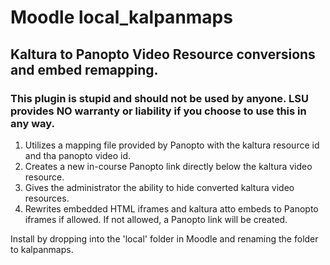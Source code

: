 # Moodle local_kalpanmaps

## Kaltura to Panopto Video Resource conversions and embed remapping.

### This plugin is stupid and should not be used by anyone. LSU provides NO warranty or liability if you choose to use this in any way.

1. Utilizes a mapping file provided by Panopto with the kaltura resource id and tha panopto video id.
1. Creates a new in-course Panopto link directly below the kaltura video resource.
1. Gives the administrator the ability to hide converted kaltura video resources.
1. Rewrites embedded HTML iframes and kaltura atto embeds to Panopto iframes if allowed. If not allowed, a Panopto link will be created.

Install by dropping into the 'local' folder in Moodle and renaming the folder to kalpanmaps.
